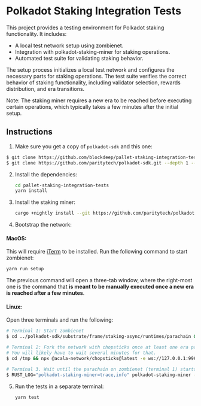 # Polkadot Staking Integration Tests

This project provides a testing environment for Polkadot staking functionality. It includes:

- A local test network setup using zombienet.
- Integration with polkadot-staking-miner for staking operations.
- Automated test suite for validating staking behavior.

The setup process initializes a local test network and configures the necessary parts for staking operations. The test suite verifies the correct behavior of staking functionality, including validator selection, rewards distribution, and era transitions.

Note: The staking miner requires a new era to be reached before executing certain operations, which typically takes a few minutes after the initial setup.

## Instructions

1. Make sure you get a copy of `polkadot-sdk` and this one:
```bash
$ git clone https://github.com/blockdeep/pallet-staking-integration-tests
$ git clone https://github.com/paritytech/polkadot-sdk.git --depth 1 --branch RFC-0097-port
```

2. Install the dependencies:
   ```bash
   cd pallet-staking-integration-tests
   yarn install
   ```

3. Install the staking miner:
   ```bash
   cargo +nightly install --git https://github.com/paritytech/polkadot-staking-miner polkadot-staking-miner
   ```

4. Bootstrap the network:

#### MacOS:
This will require [iTerm](https://iterm2.com) to be installed. Run the following command to start zombienet:
   ```bash
   yarn run setup
   ```
The previous command will open a three-tab window, where the right-most one is the command that **is meant to be manually executed once a new era is reached after a few minutes**.

#### Linux:

Open three terminals and run the following:
```bash
# Terminal 1: Start zombienet
$ cd ../polkadot-sdk/substrate/frame/staking-async/runtimes/parachain && ./build-and-run-zn.sh

# Terminal 2: Fork the network with chopsticks once at least one era passes on the parachain.
# You will likely have to wait several minutes for that.
$ cd /tmp && npx @acala-network/chopsticks@latest -e ws://127.0.0.1:9966

# Terminal 3. Wait until the parachain on zombienet (terminal 1) starts producing blocks and then execute it.
$ RUST_LOG="polkadot-staking-miner=trace,info" polkadot-staking-miner --uri ws://127.0.0.1:9966 experimental-monitor-multi-block --seed-or-path //Bob
```

5. Run the tests in a separate terminal:
   ```bash
   yarn test
   ```
